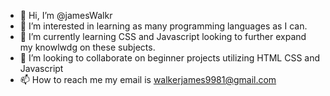 - 👋 Hi, I’m @jamesWalkr
- 👀 I’m interested in learning as many programming languages as I can.
- 🌱 I’m currently learning CSS and Javascript looking to further expand my knowlwdg on these subjects.
- 💞️ I’m looking to collaborate on beginner projects utilizing HTML CSS and Javascript
- 📫 How to reach me my email is walkerjames9981@gmail.com

<!---
jamesWalkr/jamesWalkr is a ✨ special ✨ repository because its `README.md` (this file) appears on your GitHub profile.
You can click the Preview link to take a look at your changes.
--->
